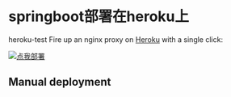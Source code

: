 # springboot部署在heroku上
heroku-test
Fire up an nginx proxy on [Heroku](https://www.heroku.com/) with a single click:

[![点我部署](https://www.herokucdn.com/deploy/button.svg)](https://heroku.com/deploy)

## Manual deployment
